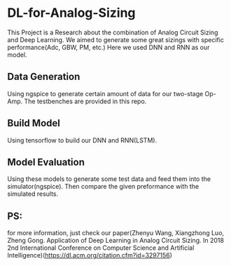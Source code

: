 # DL-for-Analog-Sizing
This Project is a Research about the combination of Analog Circuit Sizing and Deep Learning. We aimed to generate some great 
sizings with specific performance(Adc, GBW, PM, etc.)
Here we used DNN and RNN as our model. 
## Data Generation
Using ngspice to generate certain amount of data for our two-stage Op-Amp. The testbenches are provided in this repo.
## Build Model
Using tensorflow to build our DNN and RNN(LSTM).
## Model Evaluation
Using these models to generate some test data and feed them into the simulator(ngspice). Then compare the given preformance with the simulated results.
## PS: 
for more information, just check our paper(Zhenyu Wang, Xiangzhong Luo, Zheng Gong. Application of Deep Learning in Analog Circuit Sizing. In 2018 2nd International Conference on Computer Science and Artificial Intelligence)(https://dl.acm.org/citation.cfm?id=3297156)

